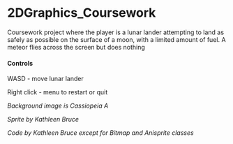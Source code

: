 # 2DGraphics_Coursework

Coursework project where the player is a lunar lander attempting to land as safely as possible 
on the surface of a moon, with a limited amount of fuel. A meteor flies across the screen but does nothing

#### Controls 
WASD - move lunar lander

Right click - menu to restart or quit

*Background image is Cassiopeia A*

*Sprite by Kathleen Bruce*

*Code by Kathleen Bruce except for Bitmap and Anisprite classes*
